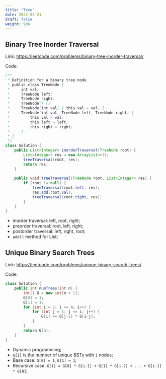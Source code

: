 ```yaml
---
title: "Tree"
date: 2022-05-21
draft: false
weight: 906
---
```


## Binary Tree Inorder Traversal

Link: https://leetcode.com/problems/binary-tree-inorder-traversal/

Code:

```java
/**
 * Definition for a binary tree node.
 * public class TreeNode {
 *     int val;
 *     TreeNode left;
 *     TreeNode right;
 *     TreeNode() {}
 *     TreeNode(int val) { this.val = val; }
 *     TreeNode(int val, TreeNode left, TreeNode right) {
 *         this.val = val;
 *         this.left = left;
 *         this.right = right;
 *     }
 * }
 */
class Solution {
    public List<Integer> inorderTraversal(TreeNode root) {
        List<Integer> res = new ArrayList<>();
        treeTraversal(root, res);
        return res;
    }
    
    public void treeTraversal(TreeNode root, List<Integer> res) {
        if (root != null) {
            treeTraversal(root.left, res);
            res.add(root.val);
            treeTraversal(root.right, res);
        }
    }
}
```

* inorder traversal: left, root, right;
* preorder traversal: root, left, right;
* postorder traversal: left, right, root;
* `add()` method for List;

## Unique Binary Search Trees

Link: https://leetcode.com/problems/unique-binary-search-trees/

Code:

```java
class Solution {
    public int numTrees(int n) {
        int[] G = new int[n + 1];
        G[0] = 1;
        G[1] = 1;
        for (int i = 2; i <= n; i++) {
            for (int j = 1; j <= i; j++) {
                G[i] += G[j-1] * G[i-j];
            }
        }
        return G[n];
    }
}
```

* Dynamic programming;
* `G[i]` is the number of unique BSTs with `i` nodes;
* Base case: `G[0] = 1`, `G[1] = 1`;
* Recursive case: `G[i] = G[0] * G[i-1] + G[1] * G[i-2] + ... + G[i-1] * G[0]`;

